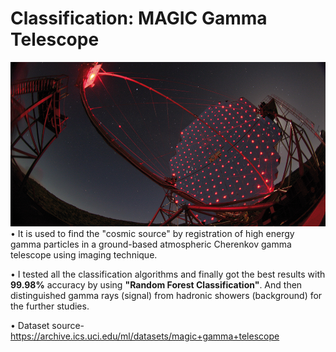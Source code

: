 # Classification: MAGIC Gamma Telescope
![](/MAGIC-telescope-twitter.jpg)
• It is used to find the "cosmic source" by registration of high energy gamma particles in a ground-based atmospheric Cherenkov gamma telescope using imaging technique.

• I tested all the classification algorithms and finally got the best results with **99.98%** accuracy by using **"Random Forest Classification"**. And then distinguished gamma rays (signal) from hadronic showers (background) for the further studies.

• Dataset source- https://archive.ics.uci.edu/ml/datasets/magic+gamma+telescope
